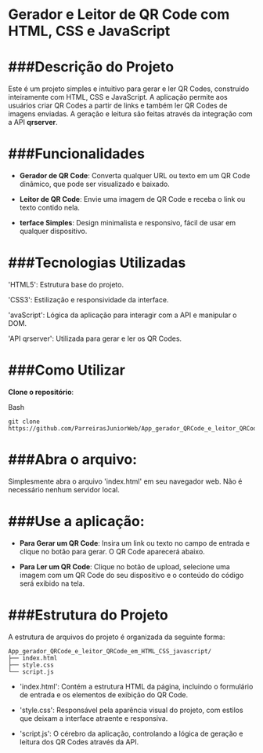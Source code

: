 # Gerador e Leitor de QR Code com HTML, CSS e JavaScript
# ###Descrição do Projeto
Este é um projeto simples e intuitivo para gerar e ler QR Codes, construído inteiramente com HTML, CSS e JavaScript. A aplicação permite aos usuários criar QR Codes a partir de links e também ler QR Codes de imagens enviadas. A geração e leitura são feitas através da integração com a API **qrserver**.

# ###Funcionalidades
 - **Gerador de QR Code**: Converta qualquer URL ou texto em um QR Code dinâmico, que pode ser visualizado e baixado.

 - **Leitor de QR Code**: Envie uma imagem de QR Code e receba o link ou texto contido nela.

- **terface Simples**: Design minimalista e responsivo, fácil de usar em qualquer dispositivo.

# ###Tecnologias Utilizadas
'HTML5': Estrutura base do projeto.

'CSS3': Estilização e responsividade da interface.

'avaScript': Lógica da aplicação para interagir com a API e manipular o DOM.

'API qrserver': Utilizada para gerar e ler os QR Codes.

# ###Como Utilizar
**Clone o repositório**:

Bash
```
git clone https://github.com/ParreirasJuniorWeb/App_gerador_QRCode_e_leitor_QRCode_em_HTML_CSS_javascript.git
```
# ###Abra o arquivo:
Simplesmente abra o arquivo 'index.html' em seu navegador web. Não é necessário nenhum servidor local.

# ###Use a aplicação:

 - **Para Gerar um QR Code**: Insira um link ou texto no campo de entrada e clique no botão para gerar. O QR Code aparecerá abaixo.

 - **Para Ler um QR Code**: Clique no botão de upload, selecione uma imagem com um QR Code do seu dispositivo e o conteúdo do código será exibido na tela.

# ###Estrutura do Projeto
A estrutura de arquivos do projeto é organizada da seguinte forma:
```
App_gerador_QRCode_e_leitor_QRCode_em_HTML_CSS_javascript/
├── index.html
├── style.css
└── script.js
```
 - 'index.html': Contém a estrutura HTML da página, incluindo o formulário de entrada e os elementos de exibição do QR Code.

 - 'style.css': Responsável pela aparência visual do projeto, com estilos que deixam a interface atraente e responsiva.

 - 'script.js': O cérebro da aplicação, controlando a lógica de geração e leitura dos QR Codes através da API.
